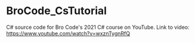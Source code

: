 # BroCode_CsTutorial
C# source code for Bro Code's 2021 C# course on YouTube. Link to video: https://www.youtube.com/watch?v=wxznTygnRfQ
